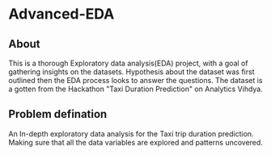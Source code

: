 # Advanced-EDA

## About 
This is a thorough Exploratory data analysis(EDA) project, with a goal of gathering insights on the datasets. Hypothesis about the dataset was first outlined then the EDA process looks to answer the questions. The dataset is a gotten from the Hackathon "Taxi Duration Prediction" on Analytics Vihdya. 


## Problem defination
An In-depth exploratory data analysis for the Taxi trip duration prediction. Making sure that all the data variables are explored and patterns uncovered.
